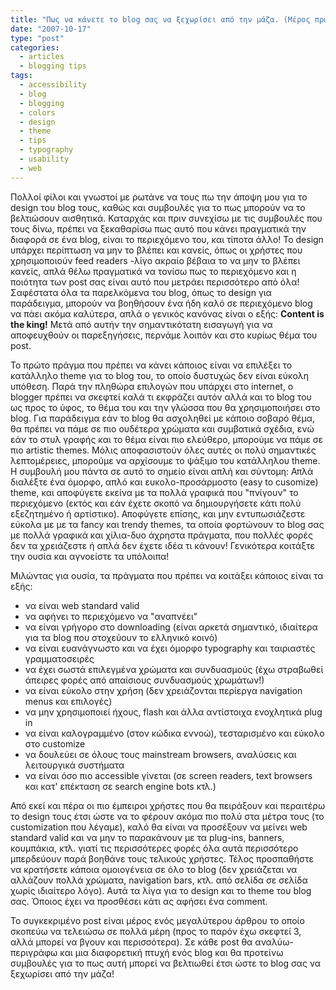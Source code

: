 ```yaml
---
title: "Πως να κάνετε το blog σας να ξεχωρίσει από την μάζα. (Μέρος πρώτο - Design και Theme)"
date: "2007-10-17"
type: "post"
categories:
  - articles
  - blogging tips
tags:
  - accessibility
  - blog
  - blogging
  - colors
  - design
  - theme
  - tips
  - typography
  - usability
  - web
---
```


Πολλοί φίλοι και γνωστοί με ρωτάνε να τους πω την άποψη μου για το design του blog τους, καθώς και συμβουλές για το πως μπορούν να το βελτιώσουν αισθητικά. Καταρχάς και πριν συνεχίσω με τις συμβουλές που τους δίνω, πρέπει να ξεκαθαρίσω πως αυτό που κάνει πραγματικά την διαφορά σε ένα blog, είναι το περιεχόμενο του, και τίποτα άλλο! Το design υπάρχει περίπτωση να μην το βλέπει και κανείς, όπως οι χρήστες που χρησιμοποιούν feed readers -λίγο ακραίο βέβαια το να μην το βλέπει κανείς, απλά θέλω πραγματικά να τονίσω πως το περιεχόμενο και η ποιότητα των post σας είναι αυτό που μετράει περισσότερο από όλα! Σαφέστατα όλα τα παρελκόμενα του blog, όπως το design για παράδειγμα, μπορούν να βοηθήσουν ένα ήδη καλό σε περιεχόμενο blog να πάει ακόμα καλύτερα, απλά ο γενικός κανόνας είναι ο εξής: **Content is the king!** Μετά από αυτήν την σημαντικότατη εισαγωγή για να αποφευχθούν οι παρεξηγήσεις, περνάμε λοιπόν και στο κυρίως θέμα του post.

Το πρώτο πράγμα που πρέπει να κάνει κάποιος είναι να επιλέξει το κατάλληλο theme για το blog του, το οποίο δυστυχώς δεν είναι εύκολη υπόθεση. Παρά την πληθώρα επιλογών που υπάρχει στο internet, ο blogger πρέπει να σκεφτεί καλά τι εκφράζει αυτόν αλλά και το blog του ως προς το ύφος, το θέμα του και την γλώσσα που θα χρησιμοποιήσει στο blog. Για παράδειγμα εάν το blog θα ασχοληθεί με κάποιο σοβαρό θέμα, θα πρέπει να πάμε σε πιο ουδέτερα χρώματα και συμβατικά σχέδια, ενώ εάν το στυλ γραφής και το θέμα είναι πιο ελεύθερο, μπορούμε να πάμε σε πιο artistic themes. Μόλις αποφασιστούν όλες αυτές οι πολύ σημαντικές λεπτομέρειες, μπορούμε να αρχίσουμε το ψάξιμο του κατάλληλου theme. Η συμβουλή μου πάντα σε αυτό το σημείο είναι απλή και σύντομη: Απλά διαλέξτε ένα όμορφο, απλό και ευκολο-προσάρμοστο (easy to cusomize) theme, και αποφύγετε εκείνα με τα πολλά γραφικά που "πνίγουν" το περιεχόμενο (εκτός και εάν έχετε σκοπό να δημιουργήσετε κάτι πολύ εξεζητημένο ή αρτίστικο). Αποφύγετε επίσης, και μην εντυπωσιάζεστε εύκολα με με τα fancy και trendy themes, τα οποία φορτώνουν το blog σας με πολλά γραφικά και χίλια-δυο άχρηστα πράγματα, που πολλές φορές δεν τα χρειάζεστε ή απλά δεν έχετε ιδέα τι κάνουν! Γενικότερα κοιτάξτε την ουσία και αγνοείστε τα υπόλοιπα!

Μιλώντας για ουσία, τα πράγματα που πρέπει να κοιτάξει κάποιος είναι τα εξής:

- να είναι web standard valid
- να αφήνει το περιεχόμενο να "αναπνέει"
- να είναι γρήγορο στο downloading (είναι αρκετά σημαντικό, ιδιαίτερα για τα blog που στοχεύουν το ελληνικό κοινό)
- να είναι ευανάγνωστο και να έχει όμορφο typography και ταιριαστές γραμματοσειρές
- να έχει σωστά επιλεγμένα χρώματα και συνδυασμούς (έχω στραβωθεί άπειρες φορές από απαίσιους συνδυασμούς χρωμάτων!)
- να είναι εύκολο στην χρήση (δεν χρειάζονται περίεργα navigation menus και επιλογές)
- να μην χρησιμοποιεί ήχους, flash και άλλα αντίστοιχα ενοχλητικά plug in
- να είναι καλογραμμένο (στον κώδικα εννοώ), τεσταρισμένο και εύκολο στο customize
- να δουλεύει σε όλους τους mainstream browsers, αναλύσεις και λειτουργικά συστήματα
- να είναι όσο πιο accessible γίνεται (σε screen readers, text browsers και κατ' επέκταση σε search engine bots κτλ.)

Από εκεί και πέρα οι πιο έμπειροι χρήστες που θα πειράξουν και περαιτέρω το design τους έτσι ώστε να το φέρουν ακόμα πιο πολύ στα μέτρα τους (το customization που λέγαμε), καλό θα είναι να προσέξουν να μείνει web standard valid και να μην το παρακάνουν με τα plug-ins, banners, κουμπάκια, κτλ. γιατί τις περισσότερες φορές όλα αυτά περισσότερο μπερδεύουν παρά βοηθάνε τους τελικούς χρήστες. Τέλος προσπαθήστε να κρατήσετε κάποια ομοιογένεια σε όλο το blog (δεν χρειάζεται να αλλάζουν πολλά χρώματα, navigation bars, κτλ. από σελίδα σε σελίδα χωρίς ιδιαίτερο λόγο). Αυτά τα λίγα για το design και το theme του blog σας. Όποιος έχει να προσθέσει κάτι ας αφήσει ένα comment.

Το συγκεκριμένο post είναι μέρος ενός μεγαλύτερου άρθρου το οποίο σκοπεύω να τελειώσω σε πολλά μέρη (προς το παρόν έχω σκεφτεί 3, αλλά μπορεί να βγουν και περισσότερα). Σε κάθε post θα αναλύω-περιγράφω και μια διαφορετική πτυχή ενός blog και θα προτείνω συμβουλές για το πως αυτή μπορεί να βελτιωθεί έτσι ώστε το blog σας να ξεχωρίσει από την μάζα!
